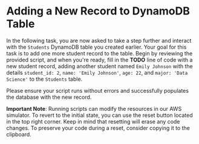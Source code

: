 # Adding a New Record to DynamoDB Table

In the following task, you are now asked to take a step further and interact with the `Students` DynamoDB table you created earlier. Your goal for this task is to add one more student record to the table. Begin by reviewing the provided script, and when you're ready, fill in the **TODO** line of code with a new student record, adding another student named `Emily Johnson` with the details `student_id: 2`, `name: 'Emily Johnson'`, `age: 22`, and `major: 'Data Science'` to the `Students` table.

Please ensure your script runs without errors and successfully populates the database with the new record.

**Important Note**: Running scripts can modify the resources in our AWS simulator. To revert to the initial state, you can use the reset button located in the top right corner. Keep in mind that resetting will erase any code changes. To preserve your code during a reset, consider copying it to the clipboard.